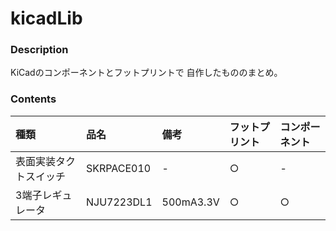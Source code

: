 # kicadLib

### Description
KiCadのコンポーネントとフットプリントで
自作したもののまとめ。

### Contents
|種類|品名|備考|フットプリント|コンポーネント|
|:----------|:----------|:----------|:----------|:-----------|
|表面実装タクトスイッチ|SKRPACE010|-|○|-|
|3端子レギュレータ|NJU7223DL1|500mA3.3V|○|○|